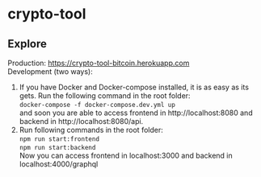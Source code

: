 # crypto-tool

## Explore
Production: https://crypto-tool-bitcoin.herokuapp.com \
Development (two ways): 
1. If you have Docker and Docker-compose installed, it is as easy as its gets. Run the following command in the root folder:\
``docker-compose -f docker-compose.dev.yml up``\
and soon you are able to access frontend in http://localhost:8080 and backend in http://localhost:8080/api.
2. Run following commands in the root folder: \
``npm run start:frontend`` \
``npm run start:backend`` \
Now you can access frontend in localhost:3000 and backend in localhost:4000/graphql
  
